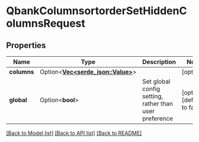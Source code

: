 # QbankColumnsortorderSetHiddenColumnsRequest

## Properties

Name | Type | Description | Notes
------------ | ------------- | ------------- | -------------
**columns** | Option<[**Vec<serde_json::Value>**](serde_json::Value.md)> |  | [optional]
**global** | Option<**bool**> | Set global config setting, rather than user preference | [optional][default to false]

[[Back to Model list]](../README.md#documentation-for-models) [[Back to API list]](../README.md#documentation-for-api-endpoints) [[Back to README]](../README.md)


